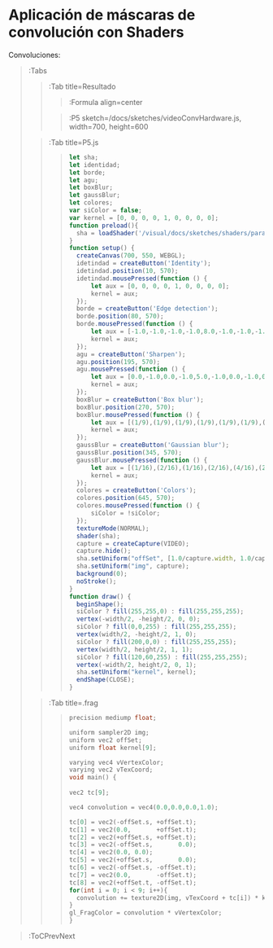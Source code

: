 # Aplicación de máscaras de convolución con Shaders
Convoluciones:

> :Tabs
> > :Tab title=Resultado
> > 
> > > :Formula align=center
> >
> > > :P5 sketch=/docs/sketches/videoConvHardware.js, width=700, height=600
>
> > :Tab title=P5.js
> >
> > 
> > > ```javascript
> > >let sha;
> > >let identidad;
> > >let borde;
> > >let agu;
> > >let boxBlur;
> > >let gaussBlur;
> > >let colores;
> > >var siColor = false;
> > >var kernel = [0, 0, 0, 0, 1, 0, 0, 0, 0];
> > >function preload(){
> > >   sha = loadShader('/visual/docs/sketches/shaders/paraTodos.vert','/visual/docs/sketches/shaders/imaConv.frag');
> > >}
> > >function setup() {
> > >   createCanvas(700, 550, WEBGL);
> > >   idetindad = createButton('Identity');
> > >   idetindad.position(10, 570);
> > >   idetindad.mousePressed(function () { 
> > >       let aux = [0, 0, 0, 0, 1, 0, 0, 0, 0];
> > >       kernel = aux;
> > >   });
> > >   borde = createButton('Edge detection');
> > >   borde.position(80, 570);
> > >   borde.mousePressed(function () {
> > >       let aux = [-1.0,-1.0,-1.0,-1.0,8.0,-1.0,-1.0,-1.0,-1.0];
> > >       kernel = aux;
> > >   });
> > >   agu = createButton('Sharpen');
> > >   agu.position(195, 570);
> > >   agu.mousePressed(function () {
> > >       let aux = [0.0,-1.0,0.0,-1.0,5.0,-1.0,0.0,-1.0,0.0];
> > >       kernel = aux;
> > >   });
> > >   boxBlur = createButton('Box blur');
> > >   boxBlur.position(270, 570);
> > >   boxBlur.mousePressed(function () {
> > >       let aux = [(1/9),(1/9),(1/9),(1/9),(1/9),(1/9),(1/9),(1/9),(1/9)];
> > >       kernel = aux;
> > >   });
> > >   gaussBlur = createButton('Gaussian blur');
> > >   gaussBlur.position(345, 570);
> > >   gaussBlur.mousePressed(function () {
> > >       let aux = [(1/16),(2/16),(1/16),(2/16),(4/16),(2/16),(1/16),(2/16),(1/16)];
> > >       kernel = aux;
> > >   });
> > >   colores = createButton('Colors');
> > >   colores.position(645, 570);
> > >   colores.mousePressed(function () {
> > >       siColor = !siColor;
> > >   });
> > >   textureMode(NORMAL);
> > >   shader(sha);
> > >   capture = createCapture(VIDEO);
> > >   capture.hide();
> > >   sha.setUniform("offSet", [1.0/capture.width, 1.0/capture.height]);
> > >   sha.setUniform("img", capture);
> > >   background(0);
> > >   noStroke();
> > >}
> > >function draw() { 
> > >   beginShape();
> > >   siColor ? fill(255,255,0) : fill(255,255,255);
> > >   vertex(-width/2, -height/2, 0, 0);
> > >   siColor ? fill(0,0,255) : fill(255,255,255);
> > >   vertex(width/2, -height/2, 1, 0);
> > >   siColor ? fill(200,0,0) : fill(255,255,255); 
> > >   vertex(width/2, height/2, 1, 1); 
> > >   siColor ? fill(120,60,255) : fill(255,255,255);
> > >   vertex(-width/2, height/2, 0, 1); 
> > >   sha.setUniform("kernel", kernel);
> > >   endShape(CLOSE);
> > >}
> > > ```
>
> > :Tab title=.frag
> >
> >
> > > ```c
> > >precision mediump float;
> > >
> > >uniform sampler2D img;
> > >uniform vec2 offSet;
> > >uniform float kernel[9];
> > >
> > >varying vec4 vVertexColor;
> > >varying vec2 vTexCoord;
> > >void main() {
> > >  
> > > vec2 tc[9];
> > > 
> > > vec4 convolution = vec4(0.0,0.0,0.0,1.0);
> > >
> > > tc[0] = vec2(-offSet.s, +offSet.t);
> > > tc[1] = vec2(0.0,       +offSet.t);
> > > tc[2] = vec2(+offSet.s, +offSet.t);
> > > tc[3] = vec2(-offSet.s,       0.0);
> > > tc[4] = vec2(0.0, 0.0);
> > > tc[5] = vec2(+offSet.s,       0.0);
> > > tc[6] = vec2(-offSet.s, -offSet.t);
> > > tc[7] = vec2(0.0,       -offSet.t);
> > > tc[8] = vec2(+offSet.t, -offSet.t);
> > > for(int i = 0; i < 9; i++){
> > >   convolution += texture2D(img, vTexCoord + tc[i]) * kernel[i];
> > > }
> > > gl_FragColor = convolution * vVertexColor;  
> > >}
> > > ```

> :ToCPrevNext